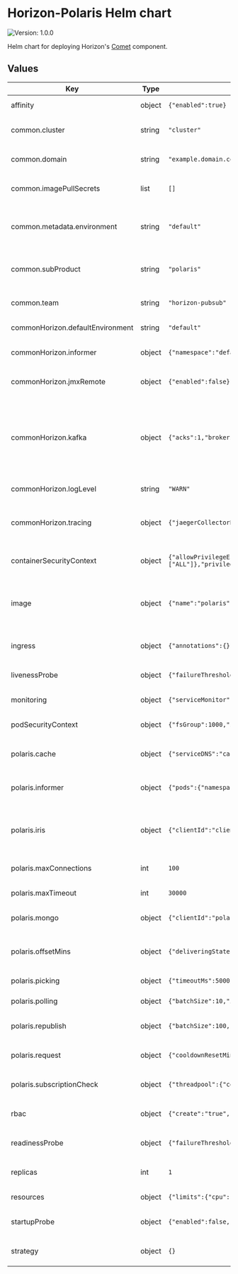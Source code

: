 <!--
Copyright 2024 Deutsche Telekom IT GmbH

SPDX-License-Identifier: Apache-2.0
-->

# Horizon-Polaris Helm chart

![Version: 1.0.0](https://img.shields.io/badge/Version-1.0.0-informational?style=flat-square)  

Helm chart for deploying Horizon's [Comet](https://github.com/telekom/pubsub-horizon-polaris) component.

## Values

| Key                              | Type   | Default                                                                                                                                                                      | Description                                                                                                                                                                          |
|----------------------------------|--------|------------------------------------------------------------------------------------------------------------------------------------------------------------------------------|--------------------------------------------------------------------------------------------------------------------------------------------------------------------------------------|
| affinity                         | object | `{"enabled":true}`                                                                                                                                                           | Affinity: Configures settings related to affinity.                                                                                                                                   |
| common.cluster                   | string | `"cluster"`                                                                                                                                                                  | Cluster: The name of the cluster where the resource is running.                                                                                                                      |
| common.domain                    | string | `"example.domain.com"`                                                                                                                                                       | Domain: The domain under which the resource is hosted.                                                                                                                               |
| common.imagePullSecrets          | list   | `[]`                                                                                                                                                                         | ImagePullSecrets: Defines image pull secrets for different clusters.                                                                                                                 |
| common.metadata.environment      | string | `"default"`                                                                                                                                                                  | Main product: The main product to which the resource belongs. The product is identified as Horizon.                                                                                  |
| common.subProduct                | string | `"polaris"`                                                                                                                                                                  | Sub product: Subproduct of the main product Horizon. In this helm chart the subproduct is Polaris.                                                                                   |
| common.team                      | string | `"horizon-pubsub"`                                                                                                                                                           | Team: The team for managing and developing Horizon.                                                                                                                                  |
| commonHorizon.defaultEnvironment | string | `"default"`                                                                                                                                                                  | Environment: Sets the default environment.                                                                                                                                           |
| commonHorizon.informer           | object | `{"namespace":"default"}`                                                                                                                                                    | Informer: Specifies namespace for the informer.                                                                                                                                      |
| commonHorizon.jmxRemote          | object | `{"enabled":false}`                                                                                                                                                          | JMX: Enables or disables JMX remote configuration.                                                                                                                                   |
| commonHorizon.kafka              | object | `{"acks":1,"brokers":"kafka:9092","compression":{"enabled":true,"type":"snappy"},"groupId":"polaris","lingerMs":5}`                                                          | Kafka configuration: Specifies Kafka broker details for common Horizon settings, including broker addresses, groupId, linger time, acknowledgment settings, and compression options. |
| commonHorizon.logLevel           | string | `"WARN"`                                                                                                                                                                     | Logging: Sets the log level for general logging.                                                                                                                                     |
| commonHorizon.tracing            | object | `{"jaegerCollectorBaseUrl":"http://localhost:14268","samplerProbability":"1.0"}`                                                                                             | Tracing: Configures tracing settings, including Jaeger collector base URL, and sampler probability.                                                                                  |
| containerSecurityContext         | object | `{"allowPrivilegeEscalation":false,"capabilities":{"drop":["ALL"]},"privileged":false,"readOnlyRootFilesystem":true,"runAsGroup":1000,"runAsNonRoot":true,"runAsUser":1000}` | ContainerSecurityContext: Security context set for the container.                                                                                                                    |
| image                            | object | `{"name":"polaris","organization":"internal/example/horizon","pullPolicy":"IfNotPresent","repository":"example.devops.company.de","tag":"develop"}`                          | Image configuration for "polaris" deployment: Specifies the image details such as repository, organization, name, tag, and pull policy.                                              |
| ingress                          | object | `{"annotations":{},"hostname":null}`                                                                                                                                         | Ingress: Sets the hostname and annotations.                                                                                                                                          |
| livenessProbe                    | object | `{"failureThreshold":8,"initialDelaySeconds":20,"periodSeconds":10}`                                                                                                         | LivenessProbe: Kubernetes Liveness Probe configuration.                                                                                                                              |
| monitoring                       | object | `{"serviceMonitor":{"enabled":true,"selector":"selector"}}`                                                                                                                  | Monitoring: Service monitor configuration.                                                                                                                                           |
| podSecurityContext               | object | `{"fsGroup":1000,"supplementalGroups":[1000]}`                                                                                                                               | PodSecurityContext: Security context set for the pod.                                                                                                                                |
| polaris.cache                    | object | `{"serviceDNS":"cache"}`                                                                                                                                                     | Cache configuration: Define cache service DNS.                                                                                                                                       |
| polaris.informer                 | object | `{"pods":{"namespace":"default"}}`                                                                                                                                           | Informer namespace: Configuration for the informer, including default namespace.                                                                                                     |
| polaris.iris                     | object | `{"clientId":"clientId","clientSecret":"secret","tokenEndpoint":"irisUrl"}`                                                                                                  | Iris configuration: Authentication details for Iris, including the token endpoint, clientId, and client secret.                                                                      |
| polaris.maxConnections           | int    | `100`                                                                                                                                                                        | Max connections: Maximum allowed connections.                                                                                                                                        |
| polaris.maxTimeout               | int    | `30000`                                                                                                                                                                      | Max timeout: Maximum timeout duration.                                                                                                                                               |
| polaris.mongo                    | object | `{"clientId":"polaris","url":"mongodbUrl"}`                                                                                                                                  | Mongo configuration: Set clientId and mongo URL for mongo configuration.                                                                                                             |
| polaris.offsetMins               | object | `{"deliveringStates":15}`                                                                                                                                                    | OffsetMins: Offset duration to adjust the time before considering states as delivered.                                                                                               |
| polaris.picking                  | object | `{"timeoutMs":5000}`                                                                                                                                                         | Picking: Timeout duration for the picking process.                                                                                                                                   |
| polaris.polling                  | object | `{"batchSize":10,"intervalMs":30000}`                                                                                                                                        | Polling: Configuration for polling mechanism.                                                                                                                                        |
| polaris.republish                | object | `{"batchSize":100,"threadpool":{"coreSize":50,"maxSize":50,"queueCapacity":50},"timeoutMs":5000}`                                                                            | Republish: Configuration for republishing mechanism.                                                                                                                                 |
| polaris.request                  | object | `{"cooldownResetMins":90,"delayMins":5,"scheduledThreadpool":{"size":50},"successfulStatusCodes":"200,201,202,204"}`                                                             | Request: Configuration related to handling requests.                                                                                                                                 |
| polaris.subscriptionCheck        | object | `{"threadpool":{"coreSize":50,"maxSize":50,"queueCapacity":50}}`                                                                                                             | SubscriptionCheck: Configuration related to subscription checking.                                                                                                                   |
| rbac                             | object | `{"create":"true","serviceAccountName":null}`                                                                                                                                | RBAC: Configures settings related to RBAC (Role-Based Access Control).                                                                                                               |
| readinessProbe                   | object | `{"failureThreshold":8,"initialDelaySeconds":20,"periodSeconds":10}`                                                                                                         | ReadinessProbe: Kubernetes Readiness Probe configuration.                                                                                                                            |
| replicas                         | int    | `1`                                                                                                                                                                          | Deployment replicas: Sets the number of replicas for the deployment.                                                                                                                 |
| resources                        | object | `{"limits":{"cpu":1,"memory":"1Gi"},"requests":{"cpu":"50m","memory":"200Mi"}}`                                                                                              | Resources: Resource limits and requests.                                                                                                                                             |
| startupProbe                     | object | `{"enabled":false,"failureThreshold":75,"initialDelaySeconds":0,"periodSeconds":1}`                                                                                          | StartupProbe: Kubernetes Startup Probe configuration.                                                                                                                                |
| strategy                         | object | `{}`                                                                                                                                                                         | Deployment strategy: Sets the deployment strategy for the deployment.                                                                                                                |

